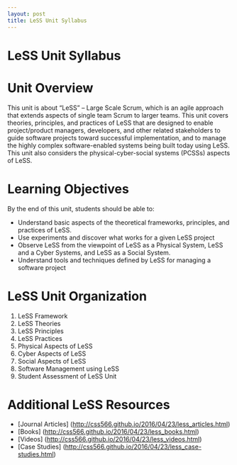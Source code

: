 ```yaml
---
layout: post
title: LeSS Unit Syllabus
---
```


LeSS Unit Syllabus
=================

# Unit Overview

This unit is about “LeSS” – Large Scale Scrum, which is an agile approach that extends aspects of single team Scrum to larger teams.  This unit covers theories, principles, and practices of LeSS that are designed to enable project/product managers, developers, and other related stakeholders to guide software projects toward successful implementation, and to manage the highly complex software-enabled systems being built today using LeSS. This unit also considers the physical-cyber-social systems (PCSSs) aspects of LeSS.

# Learning Objectives

By the end of this unit, students should be able to:

 - Understand basic aspects of the theoretical frameworks, principles, and practices of LeSS.
 - Use experiments and discover what works for a given LeSS project
 - Observe LeSS from the viewpoint of LeSS as a Physical System, LeSS and a Cyber Systems, and LeSS as a Social System. 
 - Understand tools and techniques defined by LeSS for managing a software project

# LeSS Unit Organization

 1. LeSS Framework
 2. LeSS Theories
 3. LeSS Principles
 4. LeSS Practices
 5. Physical Aspects of LeSS
 6. Cyber Aspects of LeSS 
 7. Social Aspects of LeSS
 8. Software Management using LeSS
 9. Student Assessment of LeSS Unit

# Additional LeSS Resources

- [Journal Articles] (http://css566.github.io/2016/04/23/less_articles.html) 
- [Books] (http://css566.github.io/2016/04/23/less_books.html)
- [Videos] (http://css566.github.io/2016/04/23/less_videos.html)
- [Case Studies] (http://css566.github.io/2016/04/23/less_case-studies.html)
